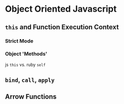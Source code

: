 # Object Oriented Javascript

## `this` and Function Execution Context

### Strict Mode

### Object 'Methods'

js `this` vs. ruby `self`

## `bind`, `call`, `apply`

## Arrow Functions
